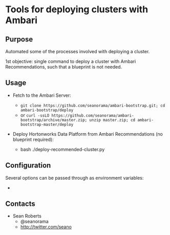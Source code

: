 Tools for deploying clusters with Ambari
========================================

Purpose
-------

Automated some of the processes involved with deploying a cluster.

1st objective: single command to deploy a cluster with Ambari Recommendations, such that a blueprint is not needed.

Usage
-----

- Fetch to the Ambari Server:
  - `git clone https://github.com/seanorama/ambari-bootstrap.git; cd ambari-bootstrap/deploy`
  - or `curl -ssLO https://github.com/seanorama/ambari-bootstrap/archive/master.zip; unzip master.zip; cd ambari-bootstrap-master/deploy`

- Deploy Hortonworks Data Platform from Ambari Recommendations (no blueprint required):
  - bash ./deploy-recommended-cluster.py

Configuration
-------------

Several options can be passed through as environment variables:

  - 

Contacts
--------

* Sean Roberts
  - @seanorama
  - http://twitter.com/seano

